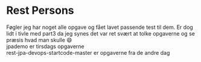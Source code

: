 # Rest Persons
Føgler jeg har noget alle opgave og fået lavet passende test til dem. Er dog lidt i tivle med part3 da jeg synes det var ret svært at tolke opgaverne og se præsis hvad man skulle :smile:  <br>
jpademo er tirsdags opgaverne  
rest-jpa-devops-startcode-master er opgaverne fra de andre dag
